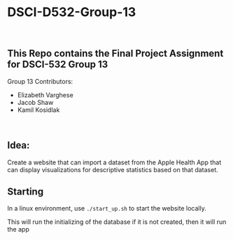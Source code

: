 # DSCI-D532-Group-13
<br>

## This Repo contains the Final Project Assignment for DSCI-532 Group 13


Group 13 Contributors:

- Elizabeth Varghese
- Jacob Shaw
- Kamil Kosidlak

<br>

## Idea:

Create a website that can import a dataset from the Apple Health App that can display visualizations for descriptive statistics based on that dataset. 

## Starting

In a linux environment, use ```./start_up.sh``` to start the website locally.

This will run the initializing of the database if it is not created, then it will run the app